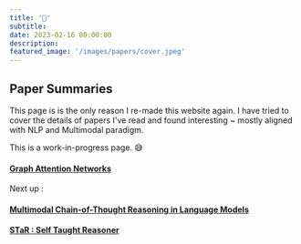 ```yaml
---
title: '📑'
subtitle: 
date: 2023-02-16 00:00:00
description: 
featured_image: '/images/papers/cover.jpeg'
---
```


## Paper Summaries

This page is is the only reason I re-made this website again.
I have tried to cover the details of papers I've read and found interesting ~ mostly aligned with NLP and Multimodal paradigm.

This is a work-in-progress page. 😅

#### [Graph Attention Networks](/blog/graph-attention-networks)
Next up : 
#### [Multimodal Chain-of-Thought Reasoning in Language Models](/blog/amazon-mm-cot)
#### [STaR : Self Taught Reasoner](/blog/star)
